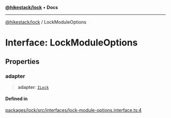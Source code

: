 [**@hikestack/lock**](/official/reference/lock/index.md) • **Docs**

***

[@hikestack/lock](/official/reference/lock/globals.md) / LockModuleOptions

# Interface: LockModuleOptions

## Properties

### adapter

> **adapter**: [`ILock`](/official/reference/lock/interfaces/ILock.md)

#### Defined in

[packages/lock/src/interfaces/lock-module-options.interface.ts:4](https://github.com/hikestack/hike/blob/25d344bbdfe0453d4900cd57dd6b39277250a015/packages/lock/src/interfaces/lock-module-options.interface.ts#L4)
